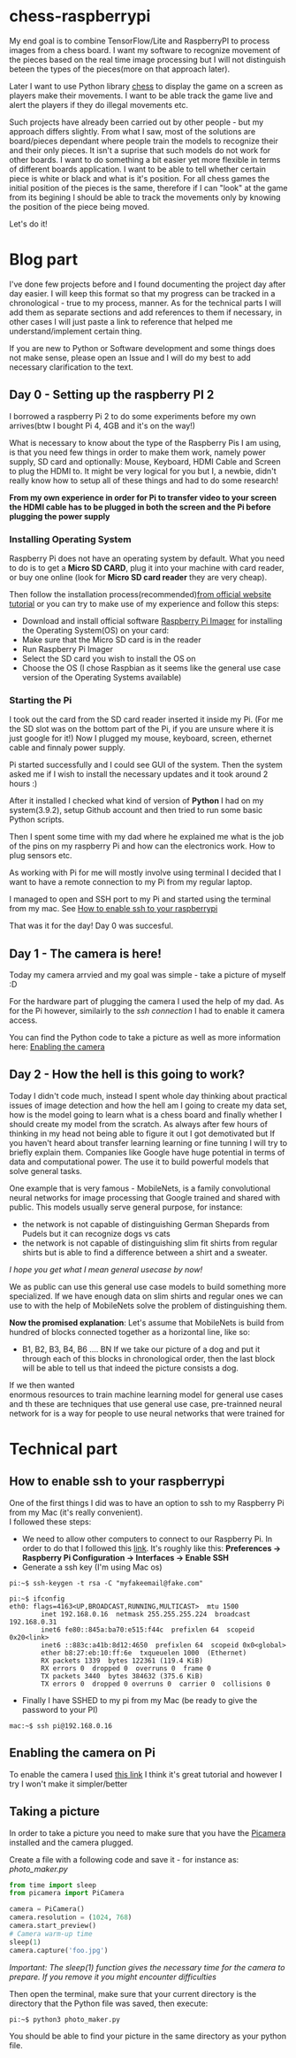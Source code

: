 # chess-raspberrypi

My end goal is to combine TensorFlow/Lite and RaspberryPI to process images from a chess board. I want my software to recognize movement of the pieces based on the real time image processing but I will not distinguish beteen the types of the pieces(more on that approach later).

Later I want to use Python library [chess](https://python-chess.readthedocs.io/en/latest/#features) to display the game on a screen as players make their movements. 
I want to be able track the game live and alert the players if they do illegal movements etc.

Such projects have already been carried out by other people - but my approach differs slightly. From what I saw, most of the solutions are board/pieces dependant where people train the models to recognize their and their only pieces. It isn't a suprise that such models do not work for other boards. I want to do something a bit easier yet more flexible in terms of different boards application. I want to be able to tell whether certain piece is white or black and what is it's position. 
For all chess games the initial position of the pieces is the same, therefore if I can "look" at the game from its begining I should be able to track the movements only by knowing the position of the piece being moved.

Let's do it!


# Blog part
I've done few projects before and I found documenting the project day after day easier. I will keep this format so that my progress can be tracked in a chronological - true to my process, manner. As for the technical parts I will add them as separate sections and add references to them if necessary, in other cases I will just paste a link to reference that helped me understand/implement certain thing.

If you are new to Python or Software development and some things does not make sense, please open an Issue and I will do my best to add necessary clarification to the text.

## Day 0 - Setting up the raspberry PI 2
I borrowed a raspberry Pi 2 to do some experiments before my own arrives(btw I bought Pi 4, 4GB and it's on the way!)

What is necessary to know about the type of the Raspberry Pis I am using, is that you need few things in order to make them work, namely power supply, SD card and optionally: Mouse, Keyboard, HDMI Cable and Screen to plug the HDMI to. It might be very logical for you but I, a newbie, didn't really know how to setup all of these things and had to do some research!

**From my own experience in order for Pi to transfer video to your screen the HDMI cable has to be plugged in both the screen and the Pi before plugging the power supply**

### Installing Operating System
Raspberry Pi does not have an operating system by default. What you need to do is to get a **Micro SD CARD**, plug it into your machine with card reader, or buy one online (look for **Micro SD card reader** they are very cheap).

Then follow the installation process(recommended)[from official website tutorial](https://www.raspberrypi.com/documentation/computers/getting-started.html#installing-the-operating-system) or you can try to make use of my experience and follow this steps:

- Download and install official software [Raspberry Pi Imager](https://www.raspberrypi.com/software/) for installing the Operating System(OS) on your card:
- Make sure that the Micro SD card is in the reader
- Run Raspberry Pi Imager
- Select the SD card you wish to install the OS on
- Choose the OS (I chose Raspbian as it seems like the general use case version of the Operating Systems available)

### Starting the Pi
I took out the card from the SD card reader inserted it inside my Pi. (For me the SD slot was on the bottom part of the Pi, if you are unsure where it is just google for it!)
Now I plugged my mouse, keyboard, screen, ethernet cable and finnaly power supply.

Pi started successfully and I could see GUI of the system. Then the system asked me if I wish to install the necessary updates and it took around 2 hours :)

After it installed I checked what kind of version of **Python** I had on my system(3.9.2), setup Github account and then tried to run some basic Python scripts.

Then I spent some time with my dad where he explained me what is the job of the pins on my raspberry Pi and how can the electronics work. How to plug sensors etc.

As working with Pi for me will mostly involve using terminal I decided that I want to have a remote connection to my Pi from my regular laptop.

I managed to open and SSH port to my Pi and started using the terminal from my mac. See [How to enable ssh to your raspberrypi](#how-to-enable-ssh-to-your-raspberrypi)

That was it for the day! Day 0 was succesful.

## Day 1 - The camera is here!
Today my camera arrvied and my goal was simple - take a picture of myself :D

For the hardware part of plugging the camera I used the help of my dad. As for the Pi however, similairly to the _ssh connection_ I had to enable it camera access. 

You can find the Python code to take a picture as well as more information here: [Enabling the camera](#enabling-the-camera-on-pi)


## Day 2 - How the hell is this going to work?
Today I didn't code much, instead I spent whole day thinking about practical issues of image detection and how the hell am I going to create my data set, how is the model going to learn what is a chess board and finally whether I should create my model from the scratch. As always after few hours of thinking in my head not being able to figure it out I got demotivated but
If you haven't heard about transfer learning learning or fine tunning I will try to briefly explain them.
Companies like Google have huge potential in terms of data and computational power. The use it to build powerful models that solve general tasks. 

One example that is very famous - MobileNets, is a family convolutional neural networks for image processing that Google trained and shared with public. This models usually serve general purpose, for instance:
- the network is not capable of distinguishing German Shepards from Pudels but it can recognize dogs vs cats
- the network is not capable of distinguishing slim fit shirts from regular shirts but is able to find a difference between a shirt and a sweater.

_I hope you get what I mean general usecase by now!_

We as public can use this general use case models to build something more specialized. If we have enough data on slim shirts and regular ones we can use to with the help of MobileNets solve the problem of distinguishing them.

**Now the promised explanation**:
Let's assume that MobileNets is build from hundred of blocks connected together as a horizontal line, like so:
- B1, B2, B3, B4, B6 .... BN 
If we take our picture of a dog and put it through each of this blocks in chronological order, then the last block will be able to tell us that indeed the picture consists a dog.

If we then wanted  
enormous resources to train machine learning model for general use cases and th these are techniques that use general use case, pre-trainned neural network for is a way for people to use neural networks that were trained for

# Technical part

## How to enable ssh to your raspberrypi
One of the first things I did was to have an option to ssh to my Raspberry Pi from my Mac (it's really convenient).  
I followed these steps:

- We need to allow other computers to connect to our Raspberry Pi. In order to do that I followed this [link](https://phoenixnap.com/kb/enable-ssh-raspberry-pi#:~:text=into%20your%20device.-,Enable,-SSH%20on%20Raspberry). It's roughly like this: **Preferences -> Raspberry Pi Configuration -> Interfaces -> Enable SSH**
- Generate a ssh key (I'm using Mac os)
```console
pi:~$ ssh-keygen -t rsa -C "myfakeemail@fake.com"
```

```console
pi:~$ ifconfig
eth0: flags=4163<UP,BROADCAST,RUNNING,MULTICAST>  mtu 1500
        inet 192.168.0.16  netmask 255.255.255.224  broadcast 192.168.0.31
        inet6 fe80::845a:ba70:e515:f44c  prefixlen 64  scopeid 0x20<link>
        inet6 ::883c:a41b:8d12:4650  prefixlen 64  scopeid 0x0<global>
        ether b8:27:eb:10:ff:6e  txqueuelen 1000  (Ethernet)
        RX packets 1339  bytes 122361 (119.4 KiB)
        RX errors 0  dropped 0  overruns 0  frame 0
        TX packets 3440  bytes 384632 (375.6 KiB)
        TX errors 0  dropped 0 overruns 0  carrier 0  collisions 0
```
- Finally I have SSHED to my pi from my Mac (be ready to give the password to your PI)
```console
mac:~$ ssh pi@192.168.0.16
```

## Enabling the camera on Pi

To enable the camera I used [this link](https://www.arrow.com/en/research-and-events/articles/raspberry-pi-camera-options-and-usage) I think it's great tutorial and however I try I won't make it simpler/better

## Taking a picture

In order to take a picture you need to make sure that you have the [Picamera](https://picamera.readthedocs.io/) installed and the camera plugged.

Create a file with a following code and save it - for instance as: _photo_maker.py_

```Python
from time import sleep
from picamera import PiCamera

camera = PiCamera()
camera.resolution = (1024, 768)
camera.start_preview()
# Camera warm-up time
sleep(1)
camera.capture('foo.jpg')
```
_Important: The sleep(1) function gives the necessary time for the camera to prepare. If you remove it you might encounter difficulties_

Then open the terminal, make sure that your current directory is the directory that the Python file was saved, then execute:
```console
pi:~$ python3 photo_maker.py
```

You should be able to find your picture in the same directory as your python file.
